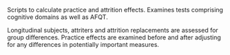 Scripts to calculate practice and attrition effects. Examines tests comprising cognitive domains as well as AFQT.

Longitudinal subjects, attriters and attrition replacements are assessed for group differences. Practice effects are examined before and after adjusting for any differences in potentially important measures. 